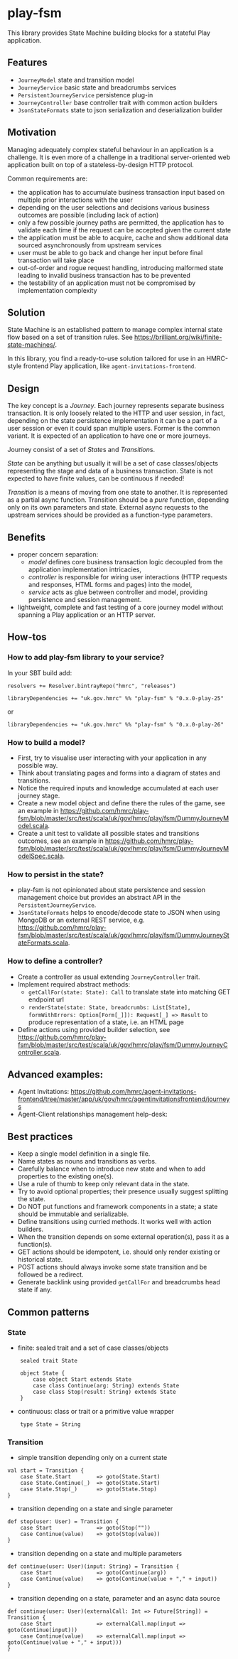 # play-fsm
This library provides State Machine building blocks for a stateful Play application.

## Features
- `JourneyModel` state and transition model
- `JourneyService` basic state and breadcrumbs services
- `PersistentJourneyService` persistence plug-in
- `JourneyController` base controller trait with common action builders
- `JsonStateFormats` state to json serialization and deserialization builder
    
## Motivation
Managing adequately complex stateful behaviour in an application is a challenge. 
It is even more of a challenge in a traditional server-oriented web application built on top of a stateless-by-design HTTP protocol.

Common requirements are:
- the application has to accumulate business transaction input based on multiple prior interactions with the user
- depending on the user selections and decisions various business outcomes are possible (including lack of action)
- only a few possible journey paths are permitted, the application has to validate each time if the request can be accepted given the current state
- the application must be able to acquire, cache and show additional data sourced asynchronously from upstream services
- user must be able to go back and change her input before final transaction will take place
- out-of-order and rogue request handling, introducing malformed state leading to invalid business transaction has to be prevented
- the testability of an application must not be compromised by implementation complexity

## Solution
State Machine is an established pattern to manage complex internal state flow based on a set of transition rules. 
See <https://brilliant.org/wiki/finite-state-machines/>.

In this library, you find a ready-to-use solution tailored for use in an HMRC-style frontend Play application, like `agent-invitations-frontend`. 

## Design
The key concept is a *Journey*. 
Each journey represents separate business transaction. 
It is only loosely related to the HTTP and user session, in fact, depending on the state persistence
implementation it can be a part of a user session or even it could span multiple users. 
Former is the common variant. It is expected of an application to have one or more journeys. 

Journey consist of a set of *State*s and *Transition*s. 

*State* can be anything but usually it will be a set of case classes/objects representing the stage and data of a business transaction. 
State is not expected to have finite values, can be continuous if needed!

*Transition* is a means of moving from one state to another. It is represented as a partial async function. 
Transition should be a *pure* function, depending only on its own parameters and state. 
External async requests to the upstream services should be provided as a function-type parameters. 

## Benefits
- proper concern separation: 
    - *model* defines core business transaction logic decoupled from the application implementation intricacies,
    - *controller* is responsible for wiring user interactions (HTTP requests and responses, HTML forms and pages) into the model,
    - *service* acts as glue between controller and model, providing persistence and session management.
- lightweight, complete and fast testing of a core journey model without spanning a Play application or an HTTP server.

## How-tos

### How to add play-fsm library to your service?

In your SBT build add:

    resolvers += Resolver.bintrayRepo("hmrc", "releases")
    
    libraryDependencies += "uk.gov.hmrc" %% "play-fsm" % "0.x.0-play-25"
    
or 
    
    libraryDependencies += "uk.gov.hmrc" %% "play-fsm" % "0.x.0-play-26"
    
### How to build a model?
- First, try to visualise user interacting with your application in any possible way. 
- Think about translating pages and forms into a diagram of states and transitions.
- Notice the required inputs and knowledge accumulated at each user journey stage.
- Create a new model object and define there the rules of the game, see an example in <https://github.com/hmrc/play-fsm/blob/master/src/test/scala/uk/gov/hmrc/play/fsm/DummyJourneyModel.scala>.
- Create a unit test to validate all possible states and transitions outcomes, see an example in <https://github.com/hmrc/play-fsm/blob/master/src/test/scala/uk/gov/hmrc/play/fsm/DummyJourneyModelSpec.scala>.

### How to persist in the state?
- play-fsm is not opinionated about state persistence and session management choice but provides an abstract API in the `PersistentJourneyService`.
- `JsonStateFormats` helps to encode/decode state to JSON when using MongoDB or an external REST service, e.g. <https://github.com/hmrc/play-fsm/blob/master/src/test/scala/uk/gov/hmrc/play/fsm/DummyJourneyStateFormats.scala>.

### How to define a controller?
- Create a controller as usual extending `JourneyController` trait.
- Implement required abstract methods:
    - `getCallFor(state: State): Call` to translate state into matching GET endpoint url
    - `renderState(state: State, breadcrumbs: List[State], formWithErrors: Option[Form[_]]): Request[_] => Result` to produce representation of a state, i.e. an HTML page
- Define actions using provided builder selection, see <https://github.com/hmrc/play-fsm/blob/master/src/test/scala/uk/gov/hmrc/play/fsm/DummyJourneyController.scala>.

## Advanced examples:
- Agent Invitations: <https://github.com/hmrc/agent-invitations-frontend/tree/master/app/uk/gov/hmrc/agentinvitationsfrontend/journeys>
- Agent-Client relationships management help-desk: <TBC>

## Best practices
- Keep a single model definition in a single file.
- Name states as nouns and transitions as verbs.
- Carefully balance when to introduce new state and when to add properties to the existing one(s).
- Use a rule of thumb to keep only relevant data in the state.
- Try to avoid optional properties; their presence usually suggest splitting the state.
- Do NOT put functions and framework components in a state; a state should be immutable and serializable.
- Define transitions using curried methods. It works well with action builders.
- When the transition depends on some external operation(s), pass it as a function(s).
- GET actions should be idempotent, i.e. should only render existing or historical state.
- POST actions should always invoke some state transition and be followed be a redirect.
- Generate backlink using provided `getCallFor` and breadcrumbs head state if any.

## Common patterns

### State

- finite: sealed trait and a set of case classes/objects

```
    sealed trait State
    
    object State {
        case object Start extends State
        case class Continue(arg: String) extends State
        case class Stop(result: String) extends State
    }
```

- continuous: class or trait or a primitive value wrapper

```
    type State = String
```

### Transition

- simple transition depending only on a current state

```
val start = Transition {
    case State.Start        => goto(State.Start)
    case State.Continue(_)  => goto(State.Start)
    case State.Stop(_)      => goto(State.Stop)
}
```

- transition depending on a state and single parameter

```
def stop(user: User) = Transition {
    case Start              => goto(Stop(""))
    case Continue(value)    => goto(Stop(value))
}
```

- transition depending on a state and multiple parameters

```
def continue(user: User)(input: String) = Transition {
    case Start              => goto(Continue(arg))
    case Continue(value)    => goto(Continue(value + "," + input))
}
```

- transition depending on a state, parameter and an async data source

```
def continue(user: User)(externalCall: Int => Future[String]) = Transition {
    case Start              => externalCall.map(input => goto(Continue(input)))
    case Continue(value)    => externalCall.map(input => goto(Continue(value + "," + input)))
}
```

